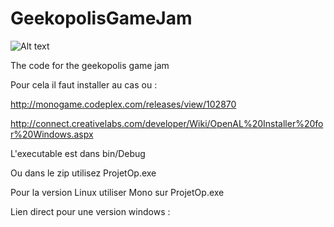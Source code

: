 GeekopolisGameJam
=================

![Alt text](http://imageshack.us/a/img823/1940/screenwhatif.jpg)

The code for the geekopolis game jam



Pour cela il faut installer au cas ou :


http://monogame.codeplex.com/releases/view/102870


http://connect.creativelabs.com/developer/Wiki/OpenAL%20Installer%20for%20Windows.aspx



L'executable est dans bin/Debug

Ou dans le zip utilisez ProjetOp.exe


Pour la version Linux utiliser Mono sur ProjetOp.exe

Lien direct pour une version windows :


